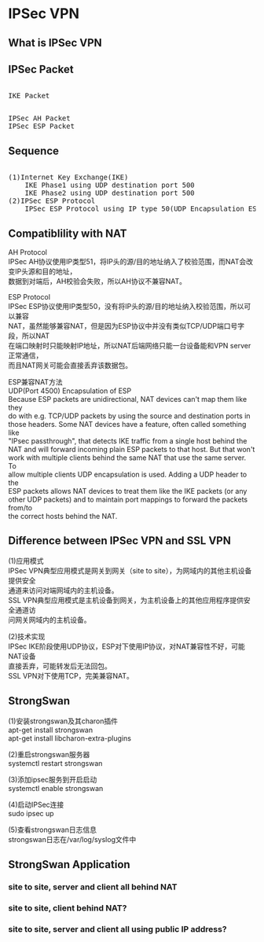 # IPSec VPN      
      
## What is IPSec VPN     
      
## IPSec Packet      
<pre>  
IKE Packet  
</pre>  
      
<pre>  
IPSec AH Packet  
IPSec ESP Packet  
</pre>  
  
## Sequence      
<pre>  
(1)Internet Key Exchange(IKE)      
	IKE Phase1 using UDP destination port 500    
	IKE Phase2 using UDP destination port 500    
(2)IPSec ESP Protocol       
	IPSec ESP Protocol using IP type 50(UDP Encapsulation ESP)      
</pre>  
      
## Compatiblility with NAT    
AH Protocol    
IPSec AH协议使用IP类型51，将IP头的源/目的地址纳入了校验范围，而NAT会改变IP头源和目的地址，    
数据到对端后，AH校验会失败，所以AH协议不兼容NAT。      
    
ESP Protocol    
IPSec ESP协议使用IP类型50，没有将IP头的源/目的地址纳入校验范围，所以可以兼容    
NAT，虽然能够兼容NAT，但是因为ESP协议中并没有类似TCP/UDP端口号字段，所以NAT    
在端口映射时只能映射IP地址，所以NAT后端网络只能一台设备能和VPN server正常通信，    
而且NAT网关可能会直接丢弃该数据包。      
      
ESP兼容NAT方法    
UDP(Port 4500) Encapsulation of ESP      
Because ESP packets are unidirectional, NAT devices can't map them like they      
do with e.g. TCP/UDP packets by using the source and destination ports in      
those headers. Some NAT devices have a feature, often called something like      
"IPsec passthrough", that detects IKE traffic from a single host behind the      
NAT and will forward incoming plain ESP packets to that host. But that won't      
work with multiple clients behind the same NAT that use the same server. To      
allow multiple clients UDP encapsulation is used. Adding a UDP header to the      
ESP packets allows NAT devices to treat them like the IKE packets (or any      
other UDP packets) and to maintain port mappings to forward the packets from/to      
the correct hosts behind the NAT.      
      
## Difference between IPSec VPN and SSL VPN      
(1)应用模式      
IPSec VPN典型应用模式是网关到网关（site to site），为网域内的其他主机设备提供安全      
通道来访问对端网域内的主机设备。      
SSL VPN典型应用模式是主机设备到网关，为主机设备上的其他应用程序提供安全通道访      
问网关网域内的主机设备。      
      
(2)技术实现      
IPSec IKE阶段使用UDP协议，ESP对下使用IP协议，对NAT兼容性不好，可能NAT设备      
直接丢弃，可能转发后无法回包。      
SSL VPN对下使用TCP，完美兼容NAT。      
      
## StrongSwan  
(1)安装strongswan及其charon插件  
apt-get install strongswan  
apt-get install libcharon-extra-plugins  
  
(2)重启strongswan服务器  
systemctl restart strongswan  
  
(3)添加ipsec服务到开启启动  
systemctl enable strongswan  
  
(4)启动IPSec连接  
sudo ipsec up <connection>  
  
(5)查看strongswan日志信息  
strongswan日志在/var/log/syslog文件中  
  
## StrongSwan Application      
### site to site, server and client all behind NAT  
    
### site to site, client behind NAT?      
    
### site to site, server and client all using public IP address?    
